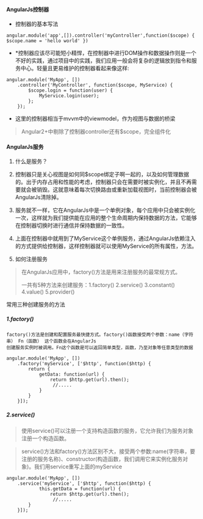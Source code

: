 #### AngularJs控制器

* 控制器的基本写法

```
angular.module('app',[]).controller('myController',function($scope) { $scope.name = 'hello world' })
```

* \*控制器应该尽可能短小精悍，在控制器中进行DOM操作和数据操作则是一个不好的实践，通过项目中的实践，我们应用一般会将复杂的逻辑放到指令和服务中心。轻量且更易维护的控制器看起来像这样:

```
angular.module('MyApp', [])
    .controller('MyController', function($scope, MyService) {
        $scope.login = function(user) {
            MyService.login(user);
        };
    });
```

* 这里的控制器相当于mvvm中的viewmodel，作为视图与数据的桥梁

> Angular2+中剔除了控制器controller还有$scope，完全组件化

#### AngularJs服务

1. 什么是服务？

2. 控制器只是关心视图是如何同$scope绑定子啊一起的，以及如何管理数据的。出于内存占用和性能的考虑，控制器只会在需要时被实例化，并且不再需要就会被销毁。这就意味着每次切换路由或重新加载视图时，当前控制器会被AngularJs清除掉。

3. 服务就不一样，它在AngularJs中是一个单例对象，每个应用中只会被实例化一次，这样就为我们提供能在应用的整个生命周期内保持数据的方法，它能够在控制器切换时进行通信并保持数据的一致性。

4. 上面在控制器中就用到了MyService这个单例服务，通过AngularJs依赖注入的方式提供给控制器，这样控制器就可以使用MyService的所有属性，方法。

5. 如何注册服务

> 在AngularJs应用中，factory\(\)方法是用来注册服务的最常规方式。
>
> 一共有5种方法来创建服务：1.factory\(\) 2.service\(\) 3.constant\(\) 4.value\(\) 5.provider\(\)

常用三种创建服务的方法

##### 1.factory\(\)

```
factory()方法是创建和配置服务最快捷方式。factory()函数接受两个参数：name（字符串） Fn（函数） 这个函数会在AngularJs
创建服务实例时被调用。Fn这个函数是可以返回简单类型，函数，乃至对象等任意类型的数据
```

```
angular.module('MyApp', [])
    .factory('myService', ['$http', function($http) {
        return {
            getData: function(url) {
                return $http.get(url).then();
                 //.....
            }
        }
    }]);
```

##### 2.service\(\)

> 使用service\(\)可以注册一个支持构造函数的服务，它允许我们为服务对象注册一个构造函数。

> service\(\)方法和factory\(\)方法区别不大，接受两个参数:name\(字符串，要注册的服务名称\)、constructor\(构造函数，我们调用它来实例化服务对象\)。我们用service重写上面的myService

```
angular.module('MyApp', [])
    .service('myService', ['$http', function($http) {
            this.getData = function(url) {
                return $http.get(url).then();
                 //.....
        }
    }]);
```



